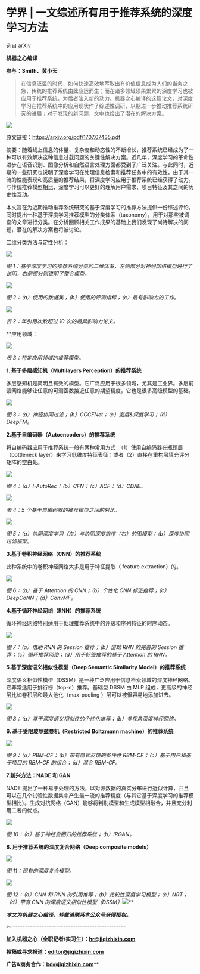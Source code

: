 # 学界 | 一文综述所有用于推荐系统的深度学习方法

选自 arXiv

**机器之心编译**

**参与：Smith、黄小天**

> 在信息泛滥的时代，如何快速高效地萃取出有价值信息成为人们的当务之急，传统的推荐系统由此应运而生；而在诸多领域硕果累累的深度学习也被应用于推荐系统，为后者注入新的动力。机器之心编译的这篇论文，对深度学习在推荐系统中的应用现状作了综述性调研，以期进一步推动推荐系统研究的进展；对于发现的新问题，文中也给出了潜在的解决方案。

![](img/f7d70e39c0a017bd710081302fc29fea.jpg)

原文链接：https://arxiv.org/pdf/1707.07435.pdf

摘要：随着线上信息的体量、复杂度和动态性的不断增长，推荐系统已经成为了一种可以有效解决这种信息过载问题的关键性解决方案。近几年，深度学习的革命性进步在语音识别、图像分析和自然语言处理方面都受到了广泛关注。与此同时，近期的一些研究也说明了深度学习在处理信息检索和推荐任务中的有效性。由于其一流的性能表现和高质量的推荐结果，将深度学习应用于推荐系统已经获得了动力。与传统推荐模型相比，深度学习可以更好的理解用户需求、项目特征及其之间的历史性互动。

本文旨在为近期推动推荐系统研究的基于深度学习的推荐方法提供一份综述评论。同时提出一种基于深度学习推荐模型的分类体系（taxonomy），用于对那些被调查的文章进行分类。在分析回顾相关工作成果的基础上我们发现了尚待解决的问题，潜在的解决方案也将被讨论。

二维分类方法与定性分析：

![](img/3451aed99cc0a2378c34616807555226.jpg)

*图 1：基于深度学习的推荐系统分类的二维体系，左侧部分对神经网络模型进行了说明，右侧部分则说明了整合模型。*

![](img/499a98050663eb8756b8942d8a170446.jpg)

*图 2：（a）使用的数据集；（b）使用的评测指标；（c）最有影响力的工作。*

![](img/c8ca013026073f595c31dcb115fed0f3.jpg)

*表 2：年引用次数超过 10 次的最具影响力论文。*

 **应用领域：

![](img/e9b4f70863b7e2c97fd8f70434881fd9.jpg)

*表 3：特定应用领域的推荐模型。*

**1\. 基于多层感知机（Multilayers Perception）的推荐系统**

多层感知机是简明且有效的模型。它广泛应用于很多领域，尤其是工业界。多层前馈网络能够让任意的可测函数接近任意的期望精度。它也是很多高级模型的基础。

![](img/5e3345bf141a612dee52313b75cfcbbc.jpg)

*图 3：（a）神经协同过滤；（b）CCCFNet；（c）宽度&深度学习；（d）DeepFM。*

**2.基于自编码器（Autoencoders）的推荐系统**

将自编码器应用于推荐系统一般有两种常用方式：（1）使用自编码器在瓶颈层（bottleneck layer）来学习低维度特征表征；或者（2）直接在重构层填充评分矩阵的空白处。

![](img/693542d1b1d2e01e6611621c47b70188.jpg)

*图 4：（a）I-AutoRec；（b）CFN；（c）ACF；（d）CDAE。*

![](img/875516f8080d2f7d11c74513c9689171.jpg)

*表 4：5 个基于自编码器的推荐模型之间的对比。*

![](img/a2218b6519e9b73990158cb624230e64.jpg)

*图 5：（a）协同深度学习（左）与协同深度排序（右）的图模型；（b）深度协同过滤框架。*

**3.基于卷积神经网络（CNN）的推荐系统**

此种系统中的卷积神经网络大多是用于特征提取（ feature extraction）的。

![](img/1b9723cb57a5e4bbc32803689bdf4726.jpg)

*图 6：（a）基于 Attention 的 CNN；（b）个性化 CNN 标签推荐；（c）DeepCoNN；（d）ConvMF。*

**4.基于循环神经网络（RNN）的推荐系统**

循环神经网络特别适用于处理推荐系统中的评级和序列特征的时序动态。

![](img/e81f763f3a14a86fb89b63f6646c990f.jpg)

*图 7：（a）借助 RNN 的 Session 推荐；（b）借助 RNN 的完善的 Session 推荐；（c）循环推荐网络；（d）用于标签推荐的基于 Attention 的 RNN。*

**5.基于深度语义相似性模型（Deep Semantic Similarity Model）的推荐系统**

深度语义相似性模型（DSSM）是一种广泛应用于信息检索领域的深度神经网络。它非常适用于排行榜（top-n）推荐。基础型 DSSM 由 MLP 组成，更高级的神经层比如卷积层和最大池化（max-pooling ）层可以被很容易地添加进去。

![](img/22801ab0ca8d71c7125a5f6df7c8f6cc.jpg)

*图 8：（a）基于深度语义相似性的个性化推荐；（b）多视角深度神经网络。*

**6\. 基于受限玻尔兹曼机（Restricted Boltzmann machine）的推荐系统**

![](img/5c7b6936c6c535025b90957cb13d6702.jpg)

*图 9：（a）RBM-CF；（b）带有隐式反馈的条件性 RBM-CF；（c）基于用户和基于项目的 RBM-CF 的组合；（d）混合 RBM-CF。*

**7.新兴方法：NADE 和 GAN**

NADE 提出了一种易于处理的方法，以对源数据的真实分布进行近似计算，并且可以在几个试验性数据集中产生最一流的推荐精度（与其它基于深度学习的推荐模型相比）。生成对抗网络（GAN）能够将判别模型和生成模型相融合，并且充分利用二者的优点。

![](img/0232a378cbb7d8421d78c45a14408657.jpg)

*图 10：（a）基于神经自回归的推荐系统；（b）IRGAN。*

**8\. 用于推荐系统的深度复合网络（Deep composite models）**

![](img/5e394a49bec2f3ec310346213d6faa79.jpg)

*图 11：现有的深度复合模型。*

![](img/ab9e85ce05fc2708e751399fca389343.jpg)

*图 12：（a）CNN 和 RNN 的引用推荐；（b）比较性深度学习模型；（c）NRT；（d）带有 CNN 的深度语义相似性模型（DSSM）*********![](img/772b30b2a3f8d55dd21a3f1d22cb6891.jpg)**********

******本文为机器之心编译，***转载请联系本公众号获得授权******。***

✄------------------------------------------------

**加入机器之心（全职记者/实习生）：hr@jiqizhixin.com**

**投稿或寻求报道：editor@jiqizhixin.com**

**广告&商务合作：bd@jiqizhixin.com****